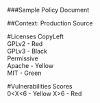 ###Sample Policy Document

##Context: Production Source

#Licenses 
  CopyLeft <br>
    GPLv2 - Red <br>
    GPLv3 - Black <br>
  Permissive <br>
    Apache - Yellow <br>
    MIT - Green 

#Vulnerabilities
  Scores <br>
  0<X<6 - Yellow
  X>6 - Red
